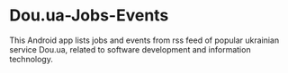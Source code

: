 # Dou.ua-Jobs-Events
This Android app lists jobs and events from rss feed of popular ukrainian service Dou.ua, related to software development and information technology.
